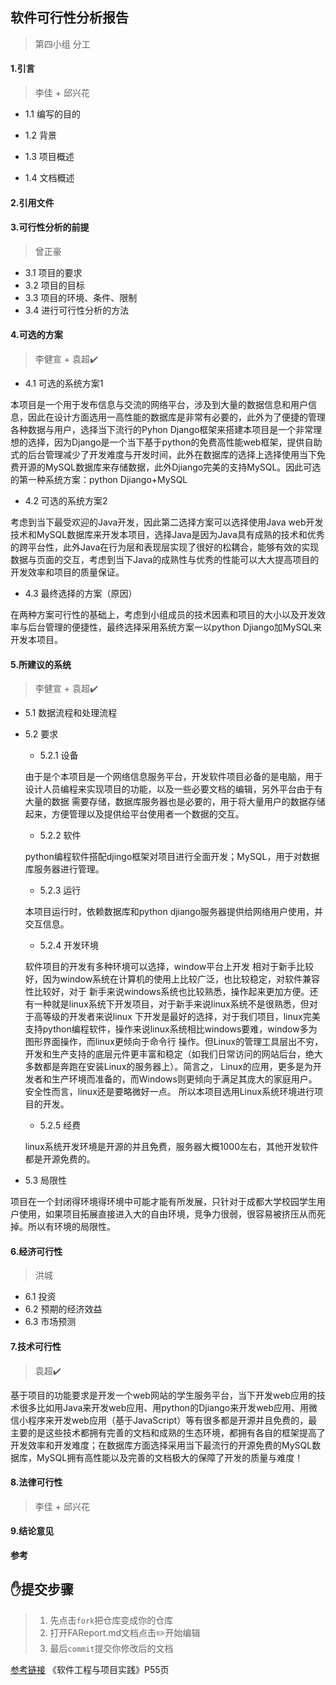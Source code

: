 ## 软件可行性分析报告

> 第四小组 分工
#### 1.引言
> 李佳 + 邱兴花
* 1.1 编写的目的

* 1.2 背景

* 1.3 项目概述

* 1.4 文档概述
#### 2.引用文件
#### 3.可行性分析的前提
> 曾正豪
* 3.1 项目的要求
* 3.2 项目的目标
* 3.3 项目的环境、条件、限制
* 3.4 进行可行性分析的方法
#### 4.可选的方案
> 李健宣 + 袁超:heavy_check_mark:
* 4.1 可选的系统方案1

本项目是一个用于发布信息与交流的网络平台，涉及到大量的数据信息和用户信息，因此在设计方面选用一高性能的数据库是非常有必要的，此外为了便捷的管理各种数据与用户，选择当下流行的Pyhon Django框架来搭建本项目是一个非常理想的选择，因为Django是一个当下基于python的免费高性能web框架，提供自助式的后台管理减少了开发难度与开发时间，此外在数据库的选择上选择使用当下免费开源的MySQL数据库来存储数据，此外Djiango完美的支持MySQL。因此可选的第一种系统方案：python Djiango+MySQL
* 4.2 可选的系统方案2

考虑到当下最受欢迎的Java开发，因此第二选择方案可以选择使用Java web开发技术和MySQL数据库来开发本项目，选择Java是因为Java具有成熟的技术和优秀的跨平台性，此外Java在行为层和表现层实现了很好的松耦合，能够有效的实现数据与页面的交互，考虑到当下Java的成熟性与优秀的性能可以大大提高项目的开发效率和项目的质量保证。
* 4.3 最终选择的方案（原因）

在两种方案可行性的基础上，考虑到小组成员的技术因素和项目的大小以及开发效率与后台管理的便捷性，最终选择采用系统方案一以python Djiango加MySQL来开发本项目。
#### 5.所建议的系统
> 李健宣 + 袁超:heavy_check_mark:
* 5.1 数据流程和处理流程
* 5.2 要求
  * 5.2.1 设备
  
  由于是个本项目是一个网络信息服务平台，开发软件项目必备的是电脑，用于设计人员编程来实现项目的功能，以及一些必要文档的编辑，另外平台由于有大量的数据   需要存储，数据库服务器也是必要的，用于将大量用户的数据存储起来，方便管理以及提供给平台使用者一个数据的交互。
  * 5.2.2 软件
  
  python编程软件搭配djingo框架对项目进行全面开发；MySQL，用于对数据库服务器进行管理。
  * 5.2.3 运行
  
  本项目运行时，依赖数据库和python djiango服务器提供给网络用户使用，并交互信息。
  * 5.2.4 开发环境
  
  软件项目的开发有多种环境可以选择，window平台上开发 相对于新手比较好，因为window系统在计算机的使用上比较广泛，也比较稳定，对软件兼容性比较好，对于   新手来说windows系统也比较熟悉，操作起来更加方便。还有一种就是linux系统下开发项目，对于新手来说linux系统不是很熟悉，但对于高等级的开发者来说linux   下开发是最好的选择，对于我们项目，linux完美支持python编程软件，操作来说linux系统相比windows要难，window多为图形界面操作，而linux更倾向于命令行     操作。但Linux的管理工具层出不穷，开发和生产支持的底层元件更丰富和稳定（如我们日常访问的网站后台，绝大多数都是奔跑在安装Linux的服务器上）。简言之，   Linux的应用，更多是为开发者和生产环境而准备的，而Windows则更倾向于满足其庞大的家庭用户。安全性而言，linux还是要略微好一点。
  所以本项目选用Linux系统环境进行项目的开发。
  * 5.2.5 经费
  
  linux系统开发环境是开源的并且免费，服务器大概1000左右，其他开发软件都是开源免费的。
 * 5.3 局限性
 
 项目在一个封闭得环境得环境中可能才能有所发展，只针对于成都大学校园学生用户使用，如果项目拓展直接进入大的自由环境，竞争力很弱，很容易被挤压从而死掉。所以有环境的局限性。
#### 6.经济可行性
> 洪城
* 6.1 投资
* 6.2 预期的经济效益
* 6.3 市场预测
#### 7.技术可行性
> 袁超:heavy_check_mark:

基于项目的功能要求是开发一个web网站的学生服务平台，当下开发web应用的技术很多比如用Java来开发web应用、用python的Djiango来开发web应用、用微信小程序来开发web应用（基于JavaScript）等有很多都是开源并且免费的，最主要的是这些技术都拥有完善的文档和成熟的生态环境，都拥有各自的框架提高了开发效率和开发难度；在数据库方面选择采用当下最流行的开源免费的MySQL数据库，MySQL拥有高性能以及完善的文档极大的保障了开发的质量与难度！
#### 8.法律可行性
> 李佳 + 邱兴花
#### 9.结论意见

**参考**
## :hand:提交步骤
> 1. 先点击`fork`把仓库变成你的仓库
> 2. 打开FAReport.md文档点击:pencil2:开始编辑
> 3. 最后`commit`提交你修改后的文档

[参考链接](https://max.book118.com/html/2017/0804/125872472.shtm)
《软件工程与项目实践》P55页
